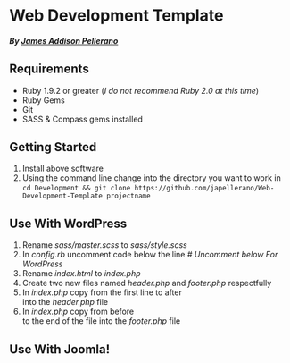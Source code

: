 Web Development Template
========================
##### By [James Addison Pellerano](http://jamespellerano.com/)

Requirements
------------

* Ruby 1.9.2 or greater (*I do not recommend Ruby 2.0 at this time*)
* Ruby Gems
* Git
* SASS & Compass gems installed

Getting Started 
----------------

1. Install above software
2. Using the command line change into the directory you want to work in
  `cd Development && git clone https://github.com/japellerano/Web-Development-Template projectname` 


Use With WordPress
------------------

1. Rename *sass/master.scss* to *sass/style.scss*
2. In *config.rb* uncomment code below the line *# Uncomment below For WordPress*
3. Rename *index.html* to *index.php*
4. Create two new files named *header.php* and *footer.php* respectfully
5. In *index.php* copy from the first line to after *<div id="wrapper">* into the *header.php* file
6. In *index.php* copy from before *<footer>* to the end of the file into the *footer.php* file


Use With Joomla!
----------------